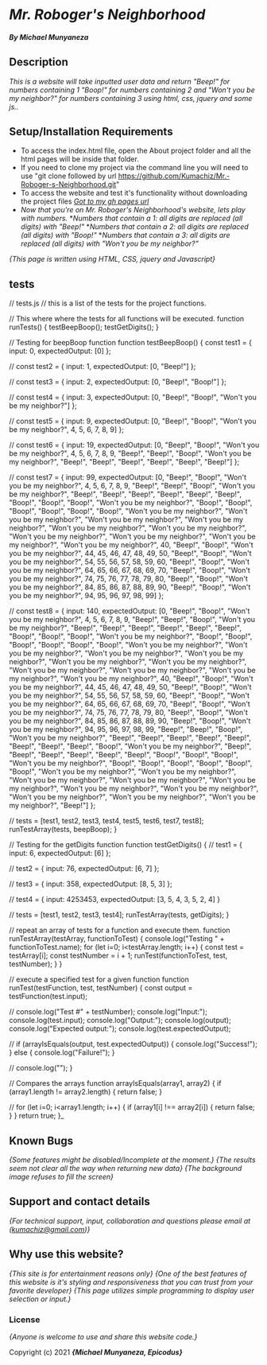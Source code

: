 # _Mr. Roboger's Neighborhood_

##### By _**Michael Munyaneza**_

## Description
_This is a website will take inputted user data and return "Beep!" for numbers containing 1 "Boop!" for numbers containing 2 and "Won't you be my neighbor?" for numbers containing 3 using html, css, jquery and some js.._

## Setup/Installation Requirements

* To access the index.html file, open the About project folder and all the html pages will be inside that folder.
* If you need to clone my project via the command line you will need to use "git clone followed by url https://github.com/Kumachiz/Mr.-Roboger-s-Neighborhood.git"
* To access the website and test it's functionality without downloading the project files [_Got to my gh pages url_](https://kumachiz.github.io/Mr.-Roboger-s-Neighborhood/)
* _Now that you're on Mr. Roboger's Neighborhood's website, lets play with numbers._
*_Numbers that contain a 1: all digits are replaced (all digits) with "Beep!"_
*_Numbers that contain a 2: all digits are replaced (all digits) with "Boop!"_
*_Numbers that contain a 3: all digits are replaced (all digits) with "Won't you be my neighbor?"_

_{This page is written using HTML, CSS, jquery and Javascript}_

## tests
// tests.js
// this is a list of the tests for the project functions.

// This where where the tests for all functions will be executed.
function runTests() {
	testBeepBoop();
	testGetDigits();
}

// Testing for beepBoop function
function testBeepBoop() {
	const test1 = {
		input: 0,
		expectedOutput: [0]
	};

//	const test2 = {
		input: 1,
		expectedOutput: [0, "Beep!"]
	};

//	 const test3 = {
		input: 2,
		expectedOutput: [0, "Beep!", "Boop!"]
	};

// const test4 = {
		input: 3,
		expectedOutput: [0, "Beep!", "Boop!", "Won't you be my neighbor?"]
	};

//	const test5 = {
		input: 9, 
		expectedOutput: [0, "Beep!", "Boop!", "Won't you be my neighbor?", 4, 5, 6, 7, 8, 9]
	};

//	const test6 = {
		input: 19,
		expectedOutput: [0, "Beep!", "Boop!", "Won't you be my neighbor?", 4, 5, 6, 7, 8, 9, "Beep!", "Beep!", "Boop!", "Won't you be my neighbor?", "Beep!", "Beep!", "Beep!", "Beep!", "Beep!", "Beep!"]
	};

//	const test7 = {
		input: 99,
		expectedOutput: [0, "Beep!", "Boop!", "Won't you be my neighbor?", 4, 5, 6, 7, 8, 9, "Beep!", "Beep!", "Boop!", "Won't you be my neighbor?", "Beep!", "Beep!", "Beep!", "Beep!", "Beep!", "Beep!", "Boop!", "Boop!", "Boop!", "Won't you be my neighbor?", "Boop!", "Boop!", "Boop!", "Boop!", "Boop!", "Boop!", "Won't you be my neighbor?", "Won't you be my neighbor?", "Won't you be my neighbor?", "Won't you be my neighbor?", "Won't you be my neighbor?", "Won't you be my neighbor?", "Won't you be my neighbor?", "Won't you be my neighbor?", "Won't you be my neighbor?", "Won't you be my neighbor?", 40, "Beep!", "Boop!", "Won't you be my neighbor?", 44, 45, 46, 47, 48, 49, 50, "Beep!", "Boop!", "Won't you be my neighbor?", 54, 55, 56, 57, 58, 59, 60, "Beep!", "Boop!", "Won't you be my neighbor?", 64, 65, 66, 67, 68, 69, 70, "Beep!", "Boop!", "Won't you be my neighbor?", 74, 75, 76, 77, 78, 79, 80, "Beep!", "Boop!", "Won't you be my neighbor?", 84, 85, 86, 87, 88, 89, 90, "Beep!", "Boop!", "Won't you be my neighbor?", 94, 95, 96, 97, 98, 99]
	};

//	const test8 = {
		input: 140,
		expectedOutput: [0, "Beep!", "Boop!", "Won't you be my neighbor?", 4, 5, 6, 7, 8, 9, "Beep!", "Beep!", "Boop!", "Won't you be my neighbor?", "Beep!", "Beep!", "Beep!", "Beep!", "Beep!", "Beep!", "Boop!", "Boop!", "Boop!", "Won't you be my neighbor?", "Boop!", "Boop!", "Boop!", "Boop!", "Boop!", "Boop!", "Won't you be my neighbor?", "Won't you be my neighbor?", "Won't you be my neighbor?", "Won't you be my neighbor?", "Won't you be my neighbor?", "Won't you be my neighbor?", "Won't you be my neighbor?", "Won't you be my neighbor?", "Won't you be my neighbor?", "Won't you be my neighbor?", 40, "Beep!", "Boop!", "Won't you be my neighbor?", 44, 45, 46, 47, 48, 49, 50, "Beep!", "Boop!", "Won't you be my neighbor?", 54, 55, 56, 57, 58, 59, 60, "Beep!", "Boop!", "Won't you be my neighbor?", 64, 65, 66, 67, 68, 69, 70, "Beep!", "Boop!", "Won't you be my neighbor?", 74, 75, 76, 77, 78, 79, 80, "Beep!", "Boop!", "Won't you be my neighbor?", 84, 85, 86, 87, 88, 89, 90, "Beep!", "Boop!", "Won't you be my neighbor?", 94, 95, 96, 97, 98, 99, "Beep!", "Beep!", "Boop!", "Won't you be my neighbor?", "Beep!", "Beep!", "Beep!", "Beep!", "Beep!", "Beep!", "Beep!", "Beep!", "Boop!", "Won't you be my neighbor?", "Beep!", "Beep!", "Beep!", "Beep!", "Beep!", "Beep!", "Boop!", "Boop!", "Boop!", "Won't you be my neighbor?", "Boop!", "Boop!", "Boop!", "Boop!", "Boop!", "Boop!", "Won't you be my neighbor?", "Won't you be my neighbor?", "Won't you be my neighbor?", "Won't you be my neighbor?", "Won't you be my neighbor?", "Won't you be my neighbor?", "Won't you be my neighbor?", "Won't you be my neighbor?", "Won't you be my neighbor?", "Won't you be my neighbor?", "Beep!"]
	};

//	tests = [test1, test2, test3, test4, test5, test6, test7, test8];
	runTestArray(tests, beepBoop);
}

// Testing for the getDigits function
function testGetDigits() {
//	test1 = {
		input: 6,
		expectedOutput: [6]
	};

//	test2 = {
		input: 76,
		expectedOutput: [6, 7]
	};

//	test3 = {
		input: 358,
		expectedOutput: [8, 5, 3]
	};

//	test4 = {
		input: 4253453,
		expectedOutput: [3, 5, 4, 3, 5, 2, 4]
	}

//	tests = [test1, test2, test3, test4];
	runTestArray(tests, getDigits);
}

// repeat an array of tests for a function and execute them.
function runTestArray(testArray, functionToTest) {
	console.log("Testing " + functionToTest.name);
	for (let i=0; i<testArray.length; i++) {
		const test = testArray[i];
		const testNumber = i + 1;
		runTest(functionToTest, test, testNumber);
	}
}

// execute a specified test for a given function
function runTest(testFunction, test, testNumber) {
	const output = testFunction(test.input);

//	console.log("Test #" + testNumber);
	console.log("Input:");
	console.log(test.input);
	console.log("Output:");
	console.log(output);
	console.log("Expected output:");
	console.log(test.expectedOutput);

//	if (arrayIsEquals(output, test.expectedOutput)) {
		console.log("Success!");
	}
	else {
		console.log("Failure!");
	}

//	console.log("");
}

// Compares the arrays
function arrayIsEquals(array1, array2) {
	if (array1.length != array2.length) {
		return false;
	}

//	for (let i=0; i<array1.length; i++) {
		if (array1[i] !== array2[i]) {
			return false;
		}
	}
	return true;
}_

## Known Bugs

_{Some features might be disabled/Incomplete at the moment.}_
_{The results seem not clear all the way when returning new data}_
_{The background image refuses to fill the screen}_

## Support and contact details

_{For technical support, input, collaboration and questions please email at (kumachiz@gmail.com)}_

## Why use this website?

_{This site is for entertainment reasons only}_
_{One of the best features of this website is it's styling and responsiveness that you can trust from your favorite developer}_
_{This page utilizes simple programming to display user selection or input.}_

### License

*{Anyone is welcome to use and share this website code.}*

Copyright (c) 2021 **_{Michael Munyaneza, Epicodus}_**